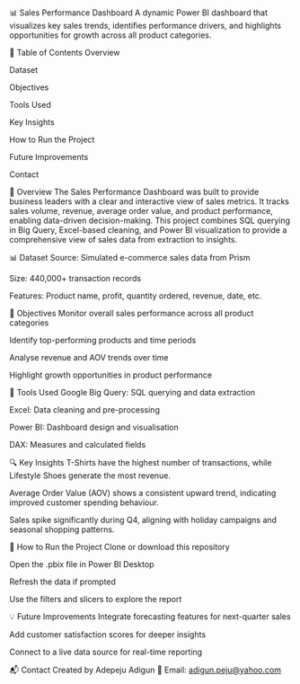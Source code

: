 📊 Sales Performance Dashboard
A dynamic Power BI dashboard that visualizes key sales trends, identifies performance drivers, and highlights opportunities for growth across all product categories.

📖 Table of Contents
Overview

Dataset

Objectives

Tools Used

Key Insights

How to Run the Project

Future Improvements

Contact

📁 Overview
The Sales Performance Dashboard was built to provide business leaders with a clear and interactive view of sales metrics. It tracks sales volume, revenue, average order value, and product performance, enabling data-driven decision-making.
This project combines SQL querying in Big Query, Excel-based cleaning, and Power BI visualization to provide a comprehensive view of sales data from extraction to insights.

📊 Dataset
Source: Simulated e-commerce sales data from Prism

Size: 440,000+ transaction records

Features: Product name, profit, quantity ordered, revenue, date, etc.


🎯 Objectives
Monitor overall sales performance across all product categories

Identify top-performing products and time periods

Analyse revenue and AOV trends over time

Highlight growth opportunities in product performance


🧰 Tools Used
Google Big Query: SQL querying and data extraction

Excel: Data cleaning and pre-processing

Power BI: Dashboard design and visualisation

DAX: Measures and calculated fields


🔍 Key Insights
T-Shirts have the highest number of transactions, while Lifestyle Shoes generate the most revenue.

Average Order Value (AOV) shows a consistent upward trend, indicating improved customer spending behaviour.

Sales spike significantly during Q4, aligning with holiday campaigns and seasonal shopping patterns.

🚀 How to Run the Project
Clone or download this repository

Open the .pbix file in Power BI Desktop

Refresh the data if prompted

Use the filters and slicers to explore the report

💡 Future Improvements
Integrate forecasting features for next-quarter sales

Add customer satisfaction scores for deeper insights

Connect to a live data source for real-time reporting

📬 Contact
Created by Adepeju Adigun
📧 Email: adigun.peju@yahoo.com


